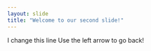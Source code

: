 ```yaml
---
layout: slide
title: "Welcome to our second slide!"
---
```

I change this line 
Use the left arrow to go back!
